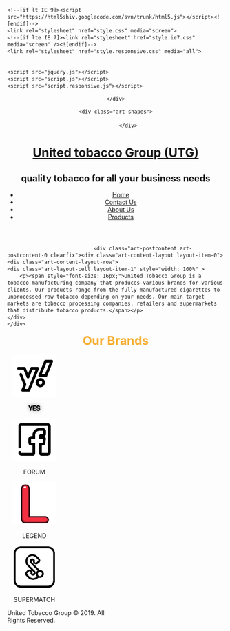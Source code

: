 <!DOCTYPE html>
<html dir="ltr" lang="en-US"><head><!-- Created by Artisteer v4.1.0.59861 -->
    <meta charset="utf-8">
    <title>Home</title>
    <meta name="viewport" content="initial-scale = 1.0, maximum-scale = 1.0, user-scalable = no, width = device-width">

    <!--[if lt IE 9]><script src="https://html5shiv.googlecode.com/svn/trunk/html5.js"></script><![endif]-->
    <link rel="stylesheet" href="style.css" media="screen">
    <!--[if lte IE 7]><link rel="stylesheet" href="style.ie7.css" media="screen" /><![endif]-->
    <link rel="stylesheet" href="style.responsive.css" media="all">


    <script src="jquery.js"></script>
    <script src="script.js"></script>
    <script src="script.responsive.js"></script>


<style>.art-content .art-postcontent-0 .layout-item-0 { border-top-style:solid;border-right-style:solid;border-bottom-style:solid;border-left-style:solid;border-top-width:1px;border-right-width:1px;border-bottom-width:1px;border-left-width:1px;border-top-color:#4C84A9;border-right-color:#4C84A9;border-bottom-color:#4C84A9;border-left-color:#4C84A9; background: ;  border-collapse: separate; border-radius: 3px;  }
.art-content .art-postcontent-0 .layout-item-1 { border-top-style:solid;border-right-style:solid;border-bottom-style:solid;border-left-style:solid;border-width:0px;border-top-color:#4C84A9;border-right-color:#4C84A9;border-bottom-color:#4C84A9;border-left-color:#4C84A9; color: #B2B2B2; background: #1C3F5A;background: transparent; padding-top: 0px;padding-right: 15px;padding-bottom: 0px;padding-left: 15px; border-radius: 3px;  }
.art-content .art-postcontent-0 .layout-item-2 { margin-top: 12px;margin-bottom: 12px;  }
.art-content .art-postcontent-0 .layout-item-3 { background: ;  }
.art-content .art-postcontent-0 .layout-item-4 { color: #B2B2B2; background: #1C3F5A;background: rgba(28, 63, 90, 0.17); padding: 15px;  }
.art-content .art-postcontent-0 .layout-item-5 { margin-top: 10px;  }
.art-content .art-postcontent-0 .layout-item-6 { border-top-style:solid;border-right-style:solid;border-bottom-style:solid;border-left-style:solid;border-top-width:1px;border-right-width:1px;border-bottom-width:1px;border-left-width:1px;border-top-color:#4C84A9;border-right-color:#4C84A9;border-bottom-color:#4C84A9;border-left-color:#4C84A9; border-spacing: 20px 20px; border-collapse: separate; border-radius: 2px;  }
.art-content .art-postcontent-0 .layout-item-7 { color: #B2B2B2; background: #1C3F5A;background: rgba(28, 63, 90, 0.25); padding: 15px; border-radius: 2px;  }
.art-content .art-postcontent-0 .layout-item-8 { border-top-style:solid;border-right-style:solid;border-bottom-style:solid;border-left-style:solid;border-width:0px;border-top-color:#4C84A9;border-right-color:#4C84A9;border-bottom-color:#4C84A9;border-left-color:#4C84A9; color: #B2B2B2; background: #1C3F5A;background: rgba(28, 63, 90, 0.25); padding-top: 4px;padding-right: 15px;padding-bottom: 15px;padding-left: 15px; border-radius: 2px;  }
.ie7 .art-post .art-layout-cell {border:none !important; padding:0 !important; }
.ie6 .art-post .art-layout-cell {border:none !important; padding:0 !important; }

</style></head>
<body>
<div id="art-main">
<header class="art-header">
<div class="art-slider art-slidecontainerheader" data-width="1728" data-height="400">
    <div class="art-slider-inner">
<div class="art-slide-item art-slideheader0">
<div class="art-slideheader0-object1294553679" data-left="95.35%"></div>

</div>
<div class="art-slide-item art-slideheader1">
<div class="art-slideheader1-object383931539" data-left="95.3%"></div>

</div>
<div class="art-slide-item art-slideheader2">
<div class="art-slideheader2-object540304706" data-left="95.43%"></div>

</div>

    </div>
</div>
<div class="art-slidenavigator art-slidenavigatorheader" data-left="96.3">
<a href="#" class="art-slidenavigatoritem"></a><a href="#" class="art-slidenavigatoritem"></a><a href="#" class="art-slidenavigatoritem"></a>
</div>



    <div class="art-shapes">

            </div>
<h1 class="art-headline" data-left="0.99%">
    <a href="#">United tobacco Group (UTG)</a>
</h1>
<h2 class="art-slogan" data-left="1.89%">quality tobacco for all your business needs</h2>




<nav class="art-nav">
    <ul class="art-hmenu"><li><a href="home.html" class="active">Home</a></li><li><a href="contact-us.html">Contact Us</a></li><li><a href="about-us.html">About Us</a></li><li><a href="products.html">Products</a></li></ul> 
    </nav>

                    
</header>
<div class="art-sheet clearfix">
            <div class="art-layout-wrapper">
                <div class="art-content-layout">
                    <div class="art-content-layout-row">
                        <div class="art-layout-cell art-content"><article class="art-post art-article">
                                
                                <div class="art-postcontent art-postcontent-0 clearfix"><div class="art-content-layout layout-item-0">
    <div class="art-content-layout-row">
    <div class="art-layout-cell layout-item-1" style="width: 100%" >
        <p><span style="font-size: 16px;">United Tobacco Group is a tobacco manufacturing company that produces various brands for various clients. Our products range from the fully manufactured cigarettes to unprocessed raw tobacco depending on your needs. Our main target markets are tobacco processing companies, retailers and supermarkets that distribute tobacco products.</span></p>
    </div>
    </div>
</div>
<div class="art-content-layout-wrapper layout-item-2">
<div class="art-content-layout layout-item-3">
    <div class="art-content-layout-row">
    <div class="art-layout-cell layout-item-4" style="width: 100%" >
        <p style="text-align: center;"><span style="font-weight: bold; color: rgb(246, 174, 49); font-size: 28px;">Our Brands</span></p>
    </div>
    </div>
</div>
</div>
<div class="art-content-layout-wrapper layout-item-5">
<div class="art-content-layout layout-item-6">
    <div class="art-content-layout-row">
    <div class="art-layout-cell layout-item-7" style="width: 25%" >
        <p style="text-align: center;"><img width="100" height="100" alt="" class="art-lightbox" src="images/Y.png"><br></p><p style="text-align: center;"><span style="text-shadow: rgb(23, 23, 23) 1px 0px 0px, rgb(23, 23, 23) -1px 0px 0px, rgb(23, 23, 23) 0px -1px 0px, rgb(23, 23, 23) 0px 1px 0px, rgba(0, 0, 0, 0.988281) 0px 0px 10px;">YES</span></p>
    </div><div class="art-layout-cell layout-item-8" style="width: 25%" >
        <p style="text-align: center;"><img width="100" height="100" alt="" class="art-lightbox" src="images/F.png"><br></p><p style="text-align: center;">FORUM</p>
    </div><div class="art-layout-cell layout-item-7" style="width: 25%" >
        <p style="text-align: center;"><img width="100" height="100" alt="" class="art-lightbox" src="images/L.png"><br></p><p style="text-align: center;">LEGEND</p>
    </div><div class="art-layout-cell layout-item-7" style="width: 25%" >
        <p style="text-align: center;"><img width="100" height="100" alt="" class="art-lightbox" src="images/S.png"><br></p><p style="text-align: center;">SUPERMATCH</p>
    </div>
    </div>
</div>
</div>
</div>
                                
                

</article></div>
                    </div>
                </div>
            </div>
    </div>
<footer class="art-footer">
  <div class="art-footer-inner">
<div class="art-content-layout-wrapper layout-item-0">
<div class="art-content-layout layout-item-1">
    <div class="art-content-layout-row">
    <div class="art-layout-cell layout-item-2" style="width: 50%">
        <p>United Tobacco Group © 2019. All Rights Reserved.</p>
    </div><div class="art-layout-cell layout-item-2" style="width: 50%">
        <p style="text-align: right;"><br></p>
    </div>
    </div>
</div>
</div>

  </div>
</footer>

</div>


</body></html>